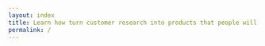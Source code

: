 ```yaml
---
layout: index
title: Learn how turn customer research into products that people will buy.
permalink: /
---
```

